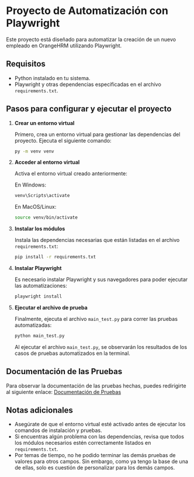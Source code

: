 # Proyecto de Automatización con Playwright

Este proyecto está diseñado para automatizar la creación de un nuevo empleado en OrangeHRM utilizando Playwright.

## Requisitos

- Python instalado en tu sistema.
- Playwright y otras dependencias especificadas en el archivo `requirements.txt`.

## Pasos para configurar y ejecutar el proyecto

1. **Crear un entorno virtual**

   Primero, crea un entorno virtual para gestionar las dependencias del proyecto. Ejecuta el siguiente comando:

   ```bash
   py -m venv venv
   ```

2. **Acceder al entorno virtual**

   Activa el entorno virtual creado anteriormente:

   En Windows:

   ```bash
   venv\Scripts\activate
   ```

   En MacOS/Linux:

   ```bash
   source venv/bin/activate
   ```

3. **Instalar los módulos**

   Instala las dependencias necesarias que están listadas en el archivo `requirements.txt`:

   ```bash
   pip install -r requirements.txt
   ```

4. **Instalar Playwright**

   Es necesario instalar Playwright y sus navegadores para poder ejecutar las automatizaciones:

   ```bash
   playwright install
   ```

5. **Ejecutar el archivo de prueba**

   Finalmente, ejecuta el archivo `main_test.py` para correr las pruebas automatizadas:

   ```bash
   python main_test.py
   ```

   Al ejecutar el archivo `main_test.py`, se observarán los resultados de los casos de pruebas automatizados en la terminal.

## Documentación de las Pruebas

Para observar la documentación de las pruebas hechas, puedes redirigirte al siguiente enlace: [Documentación de Pruebas](https://docs.google.com/spreadsheets/d/1nQmkLZQ3pVC1jWcmI1BJ1HAcB8aRu_qbwcSOpRGlnb8/edit?usp=sharing)

## Notas adicionales

- Asegúrate de que el entorno virtual esté activado antes de ejecutar los comandos de instalación y pruebas.
- Si encuentras algún problema con las dependencias, revisa que todos los módulos necesarios estén correctamente listados en `requirements.txt`.
- Por temas de tiempo, no he podido terminar las demás pruebas de valores para otros campos. Sin embargo, como ya tengo la base de una de ellas, solo es cuestión de personalizar para los demás campos.

```

```
